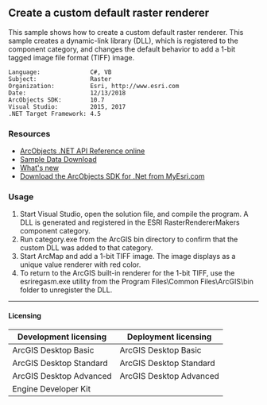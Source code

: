 ## Create a custom default raster renderer

This sample shows how to create a custom default raster renderer. This sample creates a dynamic-link library (DLL), which is registered to the component category, and changes the default behavior to add a 1-bit tagged image file format (TIFF) image.  


<!-- TODO: Fill this section below with metadata about this sample-->
```
Language:              C#, VB
Subject:               Raster
Organization:          Esri, http://www.esri.com
Date:                  12/13/2018
ArcObjects SDK:        10.7
Visual Studio:         2015, 2017
.NET Target Framework: 4.5
```

### Resources

* [ArcObjects .NET API Reference online](http://desktop.arcgis.com/en/arcobjects/latest/net/webframe.htm)  
* [Sample Data Download](../../releases)  
* [What's new](http://desktop.arcgis.com/en/arcobjects/latest/net/webframe.htm#91cabc68-2271-400a-8ff9-c7fb25108546.htm)  
* [Download the ArcObjects SDK for .Net from MyEsri.com](https://my.esri.com/)  

### Usage
1. Start Visual Studio, open the solution file, and compile the program. A DLL is generated and registered in the ESRI RasterRendererMakers component category.  
1. Run category.exe from the ArcGIS bin directory to confirm that the custom DLL was added to that category.  
1. Start ArcMap and add a 1-bit TIFF image. The image displays as a unique value renderer with red color.  
1. To return to the ArcGIS built-in renderer for the 1-bit TIFF, use the esriregasm.exe utility from the Program Files\Common Files\ArcGIS\bin folder to unregister the DLL.   









---------------------------------

#### Licensing  
| Development licensing | Deployment licensing | 
| ------------- | ------------- | 
| ArcGIS Desktop Basic | ArcGIS Desktop Basic |  
| ArcGIS Desktop Standard | ArcGIS Desktop Standard |  
| ArcGIS Desktop Advanced | ArcGIS Desktop Advanced |  
| Engine Developer Kit |  |  


